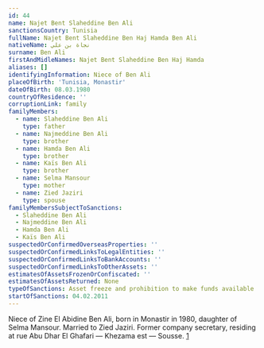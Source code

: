 ```yaml
---
id: 44
name: Najet Bent Slaheddine Ben Ali
sanctionsCountry: Tunisia
fullName: Najet Bent Slaheddine Ben Haj Hamda Ben Ali
nativeName: نجاة بن علي
surname: Ben Ali
firstAndMidleNames: Najet Bent Slaheddine Ben Haj Hamda
aliases: []
identifyingInformation: Niece of Ben Ali
placeOfBirth: 'Tunisia, Monastir'
dateOfBirth: 08.03.1980
countryOfResidence: ''
corruptionLink: family
familyMembers:
  - name: Slaheddine Ben Ali
    type: father
  - name: Najmeddine Ben Ali
    type: brother
  - name: Hamda Ben Ali
    type: brother
  - name: Kaïs Ben Ali
    type: brother
  - name: Selma Mansour
    type: mother
  - name: Zied Jaziri
    type: spouse
familyMembersSubjectToSanctions:
  - Slaheddine Ben Ali
  - Najmeddine Ben Ali
  - Hamda Ben Ali
  - Kaïs Ben Ali
suspectedOrConfirmedOverseasProperties: ''
suspectedOrConfirmedLinksToLegalEntities: ''
suspectedOrConfirmedLinksToBankAccounts: ''
suspectedOrConfirmedLinksToOtherAssets: ''
estimatesOfAssetsFrozenOrConfiscated: ''
estimatesOfAssetsReturned: None
typeOfSanctions: Asset freeze and prohibition to make funds available
startOfSanctions: 04.02.2011
---
```

Niece of Zine El Abidine Ben Ali, born in Monastir in 1980, daughter of Selma 
Mansour. Married to Zied Jaziri. Former company secretary, residing at rue Abu 
Dhar El Ghafari — Khezama est — Sousse. 
[1](https://eur-lex.europa.eu/legal-content/EN/TXT/?uri=CELEX:02011D0072-20170128)
